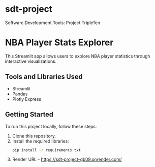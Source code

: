 # sdt-project
Software Development Tools: Project TripleTen
# NBA Player Stats Explorer

This Streamlit app allows users to explore NBA player statistics through interactive visualizations.

## Tools and Libraries Used

- Streamlit
- Pandas
- Plotly Express

## Getting Started

To run this project locally, follow these steps:

1. Clone this repository.
2. Install the required libraries:
   ```bash
   pip install -r requirements.txt
3. Render URL - https://sdt-project-gb09.onrender.com/
